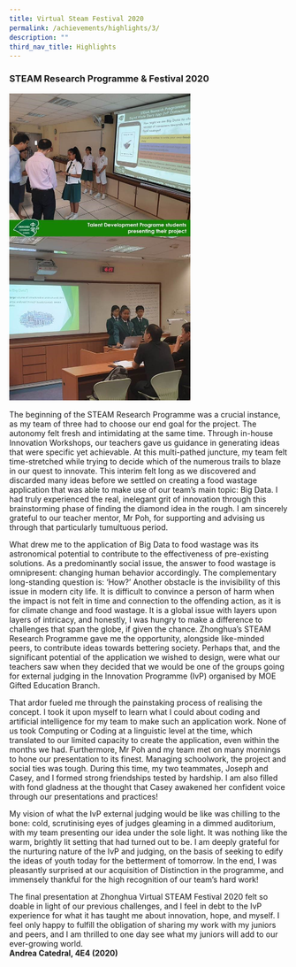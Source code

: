 ```yaml
---
title: Virtual Steam Festival 2020
permalink: /achievements/highlights/3/
description: ""
third_nav_title: Highlights
---
```

### **STEAM Research Programme & Festival 2020**

<img src="/images/steam.jpg" style="width:65%">

The beginning of the STEAM Research Programme was a crucial instance, as my team of three had to choose our end goal for the project. The autonomy felt fresh and intimidating at the same time. Through in-house Innovation Workshops, our teachers gave us guidance in generating ideas that were specific yet achievable. At this multi-pathed juncture, my team felt time-stretched while trying to decide which of the numerous trails to blaze in our quest to innovate. This interim felt long as we discovered and discarded many ideas before we settled on creating a food wastage application that was able to make use of our team’s main topic: Big Data. I had truly experienced the real, inelegant grit of innovation through this brainstorming phase of finding the diamond idea in the rough. I am sincerely grateful to our teacher mentor, Mr Poh, for supporting and advising us through that particularly tumultuous period.    
  
What drew me to the application of Big Data to food wastage was its astronomical potential to contribute to the effectiveness of pre-existing solutions. As a predominantly social issue, the answer to food wastage is omnipresent: changing human behavior accordingly. The complementary long-standing question is: ‘How?’ Another obstacle is the invisibility of this issue in modern city life. It is difficult to convince a person of harm when the impact is not felt in time and connection to the offending action, as it is for climate change and food wastage. It is a global issue with layers upon layers of intricacy, and honestly, I was hungry to make a difference to challenges that span the globe, if given the chance. Zhonghua’s STEAM Research Programme gave me the opportunity, alongside like-minded peers, to contribute ideas towards bettering society. Perhaps that, and the significant potential of the application we wished to design, were what our teachers saw when they decided that we would be one of the groups going for external judging in the Innovation Programme (IvP) organised by MOE Gifted Education Branch.    
  
That ardor fueled me through the painstaking process of realising the concept. I took it upon myself to learn what I could about coding and artificial intelligence for my team to make such an application work. None of us took Computing or Coding at a linguistic level at the time, which translated to our limited capacity to create the application, even within the months we had. Furthermore, Mr Poh and my team met on many mornings to hone our presentation to its finest. Managing schoolwork, the project and social ties was tough. During this time, my two teammates, Joseph and Casey, and I formed strong friendships tested by hardship. I am also filled with fond gladness at the thought that Casey awakened her confident voice through our presentations and practices!    
  
My vision of what the IvP external judging would be like was chilling to the bone: cold, scrutinising eyes of judges gleaming in a dimmed auditorium, with my team presenting our idea under the sole light. It was nothing like the warm, brightly lit setting that had turned out to be. I am deeply grateful for the nurturing nature of the IvP and judging, on the basis of seeking to edify the ideas of youth today for the betterment of tomorrow. In the end, I was pleasantly surprised at our acquisition of Distinction in the programme, and immensely thankful for the high recognition of our team’s hard work!    
  
The final presentation at Zhonghua Virtual STEAM Festival 2020 felt so doable in light of our previous challenges, and I feel in debt to the IvP experience for what it has taught me about innovation, hope, and myself. I feel only happy to fulfill the obligation of sharing my work with my juniors and peers, and I am thrilled to one day see what my juniors will add to our ever-growing world.<br>
**Andrea Catedral, 4E4 (2020)**